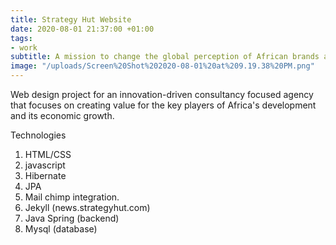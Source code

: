 ```yaml
---
title: Strategy Hut Website
date: 2020-08-01 21:37:00 +01:00
tags:
- work
subtitle: A mission to change the global perception of African brands and institutions.
image: "/uploads/Screen%20Shot%202020-08-01%20at%209.19.38%20PM.png"
---
```


Web design project for an innovation-driven consultancy focused agency that focuses on creating value for the key players of Africa's development and its economic growth.

Technologies
1. HTML/CSS 
2. javascript
3. Hibernate
4. JPA
5. Mail chimp integration.
6. Jekyll (news.strategyhut.com)
7. Java Spring (backend)
8. Mysql (database)

